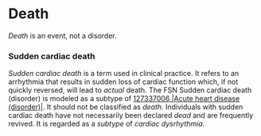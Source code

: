 # Death

_Death_ is an event, not a disorder. 

### Sudden cardiac death

 _Sudden cardiac death_ is a term used in clinical practice. It refers to an arrhythmia that results in sudden loss of cardiac function which, if not quickly reversed, will lead to  _actual_ death. The FSN Sudden cardiac death (disorder) is modeled as a subtype of [127337006 |Acute heart disease (disorder)|](http://snomed.info/id/127337006). It should not be classified as  _death._ Individuals with sudden cardiac death have not necessarily been declared  _dead_ and are frequently revived. It is regarded as a  _subtype_ of  _cardiac dysrhythmia_.
